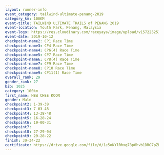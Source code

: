 ```yaml
---
layout: runner-info 
event_category: tailwind-ultimate-penang-2019 
category_km: 100KM 
event-title: TAILWIND ULTIMATE TRAILS of PENANG 2019 
event-location: Youth Park, Penang, Malaysia 
event-logo: https://res.cloudinary.com/raceyaya/image/upload/v1572252513/logo/utop-2019_h9tzys.jpg 
event-date: 2019-10-12 
checkpoint-name2: CP1 Race Time 
checkpoint-name3: CP4 Race Time 
checkpoint-name4: CP6(4) Race Time 
checkpoint-name5: CP7 Race Time 
checkpoint-name6: CP8(4) Race Time 
checkpoint-name7: CP9 Race Time 
checkpoint-name8: CP10 Race Time 
checkpoint-name9: CP11(1) Race Time 
overall_rank: 29
gender_rank: 27
bib: 1025
category: 100km
first_name: HEW CHEE KOON
gender: Male
checkpoint2: 1-39-39
checkpoint3: 7-03-48
checkpoint4: 13-38-48
checkpoint5: 16-28-24
checkpoint6: 19-00-31
checkpoint7: 
checkpoint8: 27-29-04
checkpoint9: 29-28-22
finish: 30-34-22
certificate: https://drive.google.com/file/d/1e5oKYlRhxg78p0hvb1DRO7pZEHt7WLvj/view?usp=sharing
---
```

